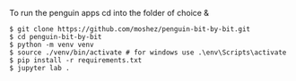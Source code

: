 To run the penguin apps cd into the folder of choice & 

```
$ git clone https://github.com/moshez/penguin-bit-by-bit.git
$ cd penguin-bit-by-bit
$ python -m venv venv
$ source ./venv/bin/activate # for windows use .\env\Scripts\activate
$ pip install -r requirements.txt
$ jupyter lab .
```